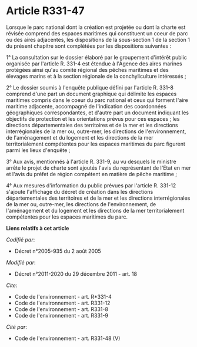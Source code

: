 # Article R331-47

Lorsque le parc national dont la création est projetée ou dont la charte est révisée comprend des espaces maritimes qui
constituent un coeur de parc ou des aires adjacentes, les dispositions de la sous-section 1 de la section 1 du présent
chapitre sont complétées par les dispositions suivantes : 

1° La consultation sur le dossier élaboré par le groupement d'intérêt public organisée par l'article R. 331-4 est étendue à
l'Agence des aires marines protégées ainsi qu'au comité régional des pêches maritimes et des élevages marins et à la section
régionale de la conchyliculture intéressés ; 

2° Le dossier soumis à l'enquête publique défini par l'article R. 331-8 comprend d'une part un document graphique qui
délimite les espaces maritimes compris dans le coeur du parc national et ceux qui forment l'aire maritime adjacente,
accompagné de l'indication des coordonnées géographiques correspondantes, et d'autre part un document indiquant les objectifs
de protection et les orientations prévus pour ces espaces ; les directions départementales des territoires et de la mer et
les directions interrégionales de la mer ou, outre-mer, les directions de l'environnement, de l'aménagement et du logement et
les directions de la mer territorialement compétentes pour les espaces maritimes du parc figurent parmi les lieux
d'enquête ; 

3° Aux avis, mentionnés à l'article R. 331-9, au vu desquels le ministre arrête le projet de charte sont ajoutés l'avis du
représentant de l'Etat en mer et l'avis du préfet de région compétent en matière de pêche maritime ; 

4° Aux mesures d'information du public prévues par l'article R. 331-12 s'ajoute l'affichage du décret de création dans les
directions départementales des territoires et de la mer et les directions interrégionales de la mer ou, outre-mer, les
directions de l'environnement, de l'aménagement et du logement et les directions de la mer territorialement compétentes pour
les espaces maritimes du parc.

**Liens relatifs à cet article**

_Codifié par_:

  - Décret n°2005-935 du 2 août 2005

_Modifié par_:

  - Décret n°2011-2020 du 29 décembre 2011 - art. 18

_Cite_:

  - Code de l'environnement - art. R*331-4
  - Code de l'environnement - art. R331-12
  - Code de l'environnement - art. R331-8
  - Code de l'environnement - art. R331-9

_Cité par_:

  - Code de l'environnement - art. R331-48 (V)
